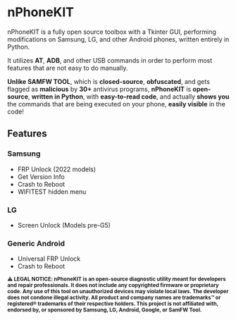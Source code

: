 # nPhoneKIT
nPhoneKIT is a fully open source toolbox with a Tkinter GUI, performing modifications on Samsung, LG, and other Android phones, written entirely in Python.

It utilizes **AT**, **ADB**, and other USB commands in order to perform most features that are not easy to do manually.

**Unlike SAMFW TOOL**, which is **closed-source**, **obfuscated**, and gets flagged as **malicious** by **30+** antivirus programs, **nPhoneKIT** is **open-source**, **written in Python**, with **easy-to-read code**, and actually **shows you** the commands that are being executed on your phone, **easily visible** in the code!

## Features
### Samsung
- FRP Unlock (2022 models)
- Get Version Info
- Crash to Reboot
- WIFITEST hidden menu
### LG
- Screen Unlock (Models pre-G5)
### Generic Android
- Universal FRP Unlock
- Crash to Reboot

<sub>**⚠️ LEGAL NOTICE:
nPhoneKIT is an open-source diagnostic utility meant for developers and repair professionals. It does not include any copyrighted firmware or proprietary code. Any use of this tool on unauthorized devices may violate local laws. The developer does not condone illegal activity. All product and company names are trademarks™ or registered® trademarks of their respective holders. This project is not affiliated with, endorsed by, or sponsored by Samsung, LG, Android, Google, or SamFW Tool.**</sub>
